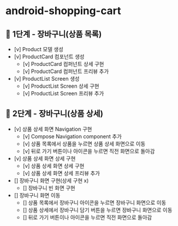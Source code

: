 # android-shopping-cart

## 🚀 1단계 - 장바구니(상품 목록)

- [v] Product 모델 생성
- [v] ProductCard 컴포넌트 생성
    - [v] ProductCard 컴퍼넌트 상세 구현
    - [v] ProductCard 컴퍼넌트 프리뷰 추가
- [v] ProductList Screen 생성
    - [v] ProductList Screen 상세 구현
    - [v] ProductList Screen 프리뷰 추가

## 🚀 2단계 - 장바구니(상품 상세)

- [v] 상품 상세 화면 Navigation 구현
    - [v] Compose Navigation component 추가
    - [v] 상품 목록에서 상품을 누르면 상품 상세 화면으로 이동
    - [v] 뒤로 가기 버튼이나 아이콘을 누르면 직전 화면으로 돌아감
- [v] 상품 상세 화면 상세 구현
    - [v] 상품 상세 화면 상세 구현
    - [v] 상품 상세 화면 상세 프리뷰 추가
- [] 장바구니 화면 구현(상세 구현 x)
    - [] 장바구니 빈 화면 구현
- [] 장바구니 화면 이동
    - [] 상품 목록에서 장바구니 아이콘을 누르면 장바구니 화면으로 이동
    - [] 상품 상세에서 장바구니 담기 버튼을 누르면 장바구니 화면으로 이동
    - [] 뒤로 가기 버튼이나 아이콘을 누르면 직전 화면으로 돌아감
